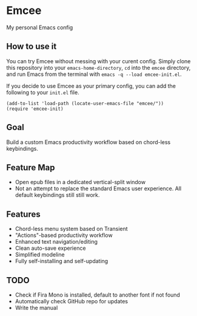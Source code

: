 # Emcee
My personal Emacs config

## How to use it
You can try Emcee without messing with your curent config. Simply clone this repository into your `emacs-home-directory`, `cd` into the `emcee` directory, and run Emacs from the terminal with `emacs -q --load emcee-init.el`.

If you decide to use Emcee as your primary config, you can add the following to your `init.el` file.
	
```
(add-to-list 'load-path (locate-user-emacs-file "emcee/"))
(require 'emcee-init)
```

## Goal
Build a custom Emacs productivity workflow based on chord-less keybindings.

## Feature Map
 - Open epub files in a dedicated vertical-split window
 - Not an attempt to replace the standard Emacs user experience. All default keybindings still still work.

## Features
 - Chord-less menu system based on Transient
 - "Actions"-based productivity workflow
 - Enhanced text navigation/editing
 - Clean auto-save experience
 - Simplified modeline
 - Fully self-installing and self-updating

## TODO
 - Check if Fira Mono is installed, default to another font if not found
 - Automatically check GitHub repo for updates
 - Write the manual
